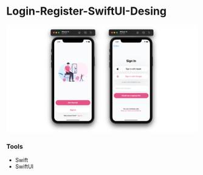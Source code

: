 # Login-Register-SwiftUI-Desing


![Simulator](https://github.com/berkayyalcn21/Login-Register-SwiftUI-Desing/blob/main/images/1.png)


### Tools

- Swift
- SwiftUI
